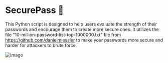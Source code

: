 # SecurePass 🔑
This Python script is designed to help users evaluate the strength of their passwords and encourage them to create more secure ones. It utilizes the file "10-million-password-list-top-1000000.txt" file from https://github.com/danielmiessler to make your passwords more secure and harder for attackers to brute force.

![image](https://github.com/user-attachments/assets/e1a9aed7-3103-4241-a004-28d3e1ccd4d1)
